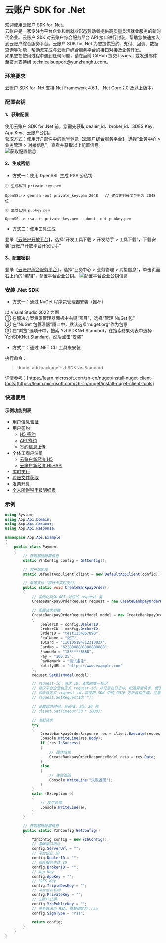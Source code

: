 # 云账户 SDK for .Net

欢迎使用云账户 SDK for .Net。  
云账户是一家专注为平台企业和新就业形态劳动者提供高质量灵活就业服务的新时代企业。云账户 SDK 对云账户综合服务平台 API 接口进行封装，帮助您快速接入到云账户综合服务平台。云账户 SDK for .Net 为您提供签约、支付、回调、数据查询等功能，帮助您完成与云账户综合服务平台的接口对接及业务开发。  
如果您在使用过程中遇到任何问题，请在当前 GitHub 提交 Issues，或发送邮件至技术支持组 [technicalsupport@yunzhanghu.com](mailto:technicalsupport@yunzhanghu.com)。

### 环境要求

云账户 SDK for .Net 支持.Net Framework 4.6.1、.Net Core 2.0 及以上版本。

### 配置密钥

#### 1、获取配置

使用云账户 SDK for .Net 前，您需先获取 dealer_id、broker_id、3DES Key、App Key、云账户公钥。   
获取方式：使用开户邮件中的账号登录【[云账户综合服务平台](https://service.yunzhanghu.com)】，选择“业务中心 > 业务管理 > 对接信息”，查看并获取以上配置信息。  
![获取配置信息](https://yos.yunzhanghu.com/getobject/2025-02-10-duijiexinxi.png?isAttachment=false&fileID=aed58af41aedcc178a160094cf57bea52b5ead65&signature=FGeLvvOykgSldgmDzR%2F%2FxLDH%2FDL049Bz5OWR8XnyohE%3D)

#### 2、生成密钥

- 方式一：使用 OpenSSL 生成 RSA 公私钥

```
① ⽣成私钥 private_key.pem

OpenSSL-> genrsa -out private_key.pem 2048   // 建议密钥⻓度⾄少为 2048 位

② ⽣成公钥 pubkey.pem

OpenSSL-> rsa -in private_key.pem -pubout -out pubkey.pem

```

- 方式二：使用工具生成

登录【[云账户开放平台](https://open.yunzhanghu.com/)】，选择“开发工具下载 > 开发助手 > 工具下载”，下载安装“云账户开放平台开发助手”

#### 3、配置密钥

登录【[云账户综合服务平台](https://service.yunzhanghu.com)】，选择“业务中心 > 业务管理 > 对接信息”，单击页面右上角的“编辑”，配置平台企业公钥。
![配置平台企业公钥信息](https://yos.yunzhanghu.com/getobject/2025-02-11-dealerpublickey.png?isAttachment=false&fileID=6359c3b70c1a93aad5d230c76095a8baa61f4627&signature=pDmxtJYTn9Rghn1POO3XAWHXo1wIBenFXAu9ABEyGbk%3D)

### 安装 .Net SDK
- 方式一：通过 NuGet 程序包管理器安装（推荐）

以 Visual Studio 2022 为例  
① 在解决方案资源管理器面板中右键“项目”，选择“管理 NuGet 包”  
② 在“NuGet 包管理器”窗口中，默认选择“nuget.org”作为包源  
③ 在“浏览”选项卡中，搜索 YzhSDKNet.Standard，在搜索结果列表中选择 YzhSDKNet.Standard，然后点击“安装”

- 方式二：通过 .NET CLI 工具来安装

执行命令： 
> dotnet add package YzhSDKNet.Standard


详情参考：[https://learn.microsoft.com/zh-cn/nuget/install-nuget-client-tools](https://learn.microsoft.com/zh-cn/nuget/install-nuget-client-tools)

### 快速使用

#### 示例功能列表

- [用户信息验证](Example/Authentication.cs)
- 用户签约
   - [H5 签约](Example/H5UserSign.cs)
   - [API 签约](Example/ApiUserSign.cs)
   - [签约信息上传](Example/UploadUserSign.cs)
- 个体工商户注册
   - [云账户新经济 H5](Example/BizLicXjjH5.cs)
   - [云账户新经济 H5+API](Example/BizLicXjjH5Api.cs) 
- [实时支付](Example/Payment.cs)
- [对账文件获取](Example/DataService.cs)
- [发票开具](Example/Invoice.cs)
- [个人所得税申报明细表](Example/Tax.cs)



### 示例
```C#
using System;
using Aop.Api.Domain;
using Aop.Api.Request;
using Aop.Api.Response;

namespace Aop.Api.Example
{
    public class Payment
    {
        // 获取基础配置信息
        static YzhConfig config = GetConfig();

        // 客户端实现
        static DefaultAopClient client = new DefaultAopClient(config);

        // 单笔支付（银行卡实时支付）
        public static void CreateBankpayOrder()
        {
            // 实例化具体 API 对应的 request 类
            CreateBankpayOrderRequest request = new CreateBankpayOrderRequest();

            // 配置请求参数
            CreateBankpayOrderRequestModel model = new CreateBankpayOrderRequestModel
            {
                DealerID = config.DealerID,
                BrokerID = config.BrokerID,
                OrderID = "test1234567890",
                RealName = "张三",
                IDCard = "11010519491231002X",
                CardNo = "6228888888888888888",
                PhoneNo = "188****8888",
                Pay = "100.25",
                PayRemark = "测试备注",
                NotifyURL = "https://www.example.com"
            };
            request.SetBizModel(model);

            // request-id：请求 ID，请求的唯一标识
            // 建议平台企业自定义 request-id，并记录在日志中。如遇异常请求，便于问题发现及排查
            // 如未自定义 request-id，将使用 SDK 中的 GUID 方法自动生成。注意：GUID 方法生成的 request-id 不能保证全局唯一，推荐自定义 request-id
            // request.SetRequestID("");

            // 设置超时时间。非必填，默认 30 秒
            // client.SetTimeout(30 * 1000);

            // 发起请求
            try
            {
                CreateBankpayOrderResponse res = client.Execute(request);
                Console.WriteLine(res.Body);
                if (res.IsSuccess)
                {
                    // 操作成功
                    CreateBankpayOrderResponseModel data = res.Data;
                }
                else
                {
                    // 失败返回
                    Console.WriteLine("失败返回");
                }
            }
            catch (Exception e)
            {
                // 发生异常
                Console.WriteLine(e);
            }
        }

        // 获取基础配置信息
        public static YzhConfig GetConfig()
        {
            YzhConfig config = new YzhConfig();
            // 基础接口地址
            config.ServerUrl = "";
            // 平台企业 ID
            config.DealerID = "";
            // 综合服务主体 ID
            config.BrokerID = "";
            // App Key
            config.AppKey = "";
            // 3DES Key
            config.TripleDesKey = "";
            // 平台企业私钥
            config.PrivateKey = "";
            // 云账户公钥
            config.YzhPublicKey = "";
            // 签名算法为 RSA，参数固定为：rsa
            config.SignType = "rsa";

            return config;
        }
    }
}
```
